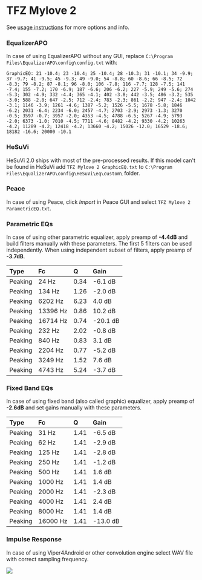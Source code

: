 # TFZ Mylove 2
See [usage instructions](https://github.com/jaakkopasanen/AutoEq#usage) for more options and info.

### EqualizerAPO
In case of using EqualizerAPO without any GUI, replace `C:\Program Files\EqualizerAPO\config\config.txt`
with:
```
GraphicEQ: 21 -10.4; 23 -10.4; 25 -10.4; 28 -10.3; 31 -10.1; 34 -9.9; 37 -9.7; 41 -9.5; 45 -9.3; 49 -9.0; 54 -8.8; 60 -8.6; 66 -8.5; 72 -8.3; 79 -8.2; 87 -8.1; 96 -8.0; 106 -7.8; 116 -7.7; 128 -7.5; 141 -7.4; 155 -7.2; 170 -6.9; 187 -6.6; 206 -6.2; 227 -5.9; 249 -5.6; 274 -5.3; 302 -4.9; 332 -4.4; 365 -4.1; 402 -3.8; 442 -3.5; 486 -3.2; 535 -3.0; 588 -2.8; 647 -2.5; 712 -2.4; 783 -2.3; 861 -2.2; 947 -2.4; 1042 -3.1; 1146 -3.9; 1261 -4.6; 1387 -5.2; 1526 -5.5; 1678 -5.8; 1846 -6.2; 2031 -6.4; 2234 -6.0; 2457 -4.7; 2703 -2.9; 2973 -1.3; 3270 -0.5; 3597 -0.7; 3957 -2.0; 4353 -4.5; 4788 -6.5; 5267 -4.9; 5793 -2.0; 6373 -1.0; 7010 -4.5; 7711 -4.6; 8482 -4.2; 9330 -4.2; 10263 -4.2; 11289 -4.2; 12418 -4.2; 13660 -4.2; 15026 -12.0; 16529 -18.6; 18182 -16.6; 20000 -10.1
```

### HeSuVi
HeSuVi 2.0 ships with most of the pre-processed results. If this model can't be found in HeSuVi add
`TFZ Mylove 2 GraphicEQ.txt` to `C:\Program Files\EqualizerAPO\config\HeSuVi\eq\custom\` folder.

### Peace
In case of using Peace, click *Import* in Peace GUI and select `TFZ Mylove 2 ParametricEQ.txt`.

### Parametric EQs
In case of using other parametric equalizer, apply preamp of **-4.4dB** and build filters manually
with these parameters. The first 5 filters can be used independently.
When using independent subset of filters, apply preamp of **-3.7dB**.

| Type    | Fc       |    Q | Gain     |
|:--------|:---------|:-----|:---------|
| Peaking | 24 Hz    | 0.34 | -6.1 dB  |
| Peaking | 134 Hz   | 1.26 | -2.0 dB  |
| Peaking | 6202 Hz  | 6.23 | 4.0 dB   |
| Peaking | 13396 Hz | 0.86 | 10.2 dB  |
| Peaking | 16714 Hz | 0.74 | -20.1 dB |
| Peaking | 232 Hz   | 2.02 | -0.8 dB  |
| Peaking | 840 Hz   | 0.83 | 3.1 dB   |
| Peaking | 2204 Hz  | 0.77 | -5.2 dB  |
| Peaking | 3249 Hz  | 1.52 | 7.6 dB   |
| Peaking | 4743 Hz  | 5.24 | -3.7 dB  |

### Fixed Band EQs
In case of using fixed band (also called graphic) equalizer, apply preamp of **-2.6dB** and set
gains manually with these parameters.

| Type    | Fc       |    Q | Gain     |
|:--------|:---------|:-----|:---------|
| Peaking | 31 Hz    | 1.41 | -6.5 dB  |
| Peaking | 62 Hz    | 1.41 | -2.9 dB  |
| Peaking | 125 Hz   | 1.41 | -2.8 dB  |
| Peaking | 250 Hz   | 1.41 | -1.2 dB  |
| Peaking | 500 Hz   | 1.41 | 1.6 dB   |
| Peaking | 1000 Hz  | 1.41 | 1.4 dB   |
| Peaking | 2000 Hz  | 1.41 | -2.3 dB  |
| Peaking | 4000 Hz  | 1.41 | 2.4 dB   |
| Peaking | 8000 Hz  | 1.41 | 1.4 dB   |
| Peaking | 16000 Hz | 1.41 | -13.0 dB |

### Impulse Response
In case of using Viper4Android or other convolution engine select WAV file with correct sampling frequency.

![](https://raw.githubusercontent.com/jaakkopasanen/AutoEq/master/results/crinacle/harman_in-ear_2017-1/TFZ%20Mylove%202/TFZ%20Mylove%202.png)